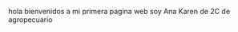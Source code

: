 <!DOCTYPE html>
<html>
<head>
<title>Ana Karen paguina web</title>
</head>
<body>

hola bienvenidos a mi primera pagina web soy Ana Karen de 2C de agropecuario 


</body>
</html>
